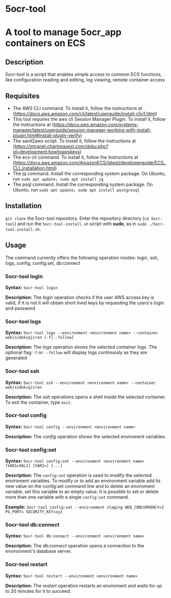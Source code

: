 # 5ocr-tool
# A tool to manage 5ocr_app containers on ECS

## Description

5ocr-tool is a script that enables simple access to common ECS functions, like configuration reading and editing, log viewing, remote container access

## Requisites

* The AWS CLI command. To install it, follow the instructions at (https://docs.aws.amazon.com/cli/latest/userguide/install-cliv1.html)
* This tool requires the aws cli Session Manager Plugin. To install it, follow the instructions at (https://docs.aws.amazon.com/systems-manager/latest/userguide/session-manager-working-with-install-plugin.html#install-plugin-verify)
* The saml2aws script. To install it, follow the instructions at (https://intranet.chartrequest.com/doku.php?id=development:howtoawskeys)
* The ecs-cli command. To install it, follow the instructions at (https://docs.aws.amazon.com/AmazonECS/latest/developerguide/ECS_CLI_installation.html)
* The jq command. Install the corresponding system package. On Ubuntu, run `sudo apt update; sudo apt install jq`
* The psql command. Install the corresponding system package. On Ubuntu, run `sudo apt update; sudo apt install postgresql`

## Installation

`git clone` the 5ocr-tool repository. Enter the repository directory (`cd 5ocr-tool`) and run the `5ocr-tool-install.sh` script with **sudo**, as in `sudo ./5ocr-tool-install.sh`.

## Usage

The command currently offers the following operation modes: login, ssh, logs, config, config:set, db:connect

### 5ocr-tool login

**Syntax:** `5ocr-tool login`

**Description:** The *login* operation checks if the user AWS access key is valid, if it is not it will obtain short lived keys by requesting the users's login and password

### 5ocr-tool logs

**Syntax:** `5ocr-tool logs --environment <environment name> --container web|sidekiq|cron [-f|--follow]`

**Description:** The *logs* operation shows the selected container logs. The optional flag `-f` or `--follow` will display logs continuosly as they are generated

### 5ocr-tool ssh
 
**Syntax:** `5ocr-tool ssh --environment <environment name> --container web|sidekiq|cron`

**Description:** The *ssh* operations opens a shell inside the selected container. To exit the container, type `exit`.

### 5ocr-tool config

**Syntax:** `5ocr-tool config --environment <environment name>`

**Description:** The *config* operation shows the selected enviroment variables.

### 5ocr-tool config:set

**Syntax:** `5ocr-tool config:set --environment <environment name> [VAR1=VAL1] [VAR2=] [...]`

**Description:** The `config:set` operation is used to modify the selected enviroment variables.
To modify or to add an environment variable add its new value on the config:set command line and to delete an enviroment variable, set this variable to an empty value.
It is possible to set or delete more than one variable with a single `config:set` command.

**Example:** `5ocr-tool config:set --environment staging WEB_CONCURRENCY=2 PG_PORT= SECURITY_KEY=xyz`

### 5ocr-tool db:connect 

**Syntax:** `5ocr-tool db:connect --environment <environment name>`

**Description:** The *db:connect* operation opens a connection to the environment's database server.

### 5ocr-tool restart

**Syntax:** `5ocr-tool restart --environment <environment name>`

**Description:** The *restart* operation restarts an enviroment and waits for up to 20 minutes for it to succeed.
